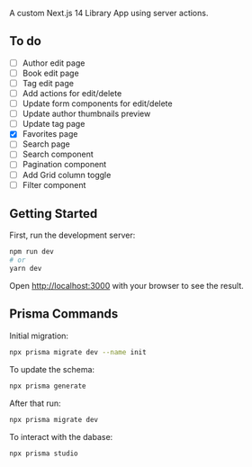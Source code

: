 A custom Next.js 14 Library App using server actions.

## To do
- [ ] Author edit page
- [ ] Book edit page
- [ ] Tag edit page
- [ ] Add actions for edit/delete
- [ ] Update form components for edit/delete
- [ ] Update author thumbnails preview
- [ ] Update tag page
- [x] Favorites page
- [ ] Search page
- [ ] Search component
- [ ] Pagination component
- [ ] Add Grid column toggle
- [ ] Filter component

## Getting Started

First, run the development server:

```bash
npm run dev
# or
yarn dev
```

Open [http://localhost:3000](http://localhost:3000) with your browser to see the result.

## Prisma Commands

Initial migration:
```bash
npx prisma migrate dev --name init
```

To update the schema:
```bash
npx prisma generate
```

After that run:
```bash
npx prisma migrate dev
```

To interact with the dabase:
```bash
npx prisma studio
```
